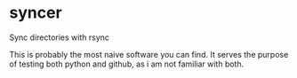 # syncer
Sync directories with rsync

This is probably the most naive software you can find. It serves the purpose of testing both python and github, as i am not familiar with both.

